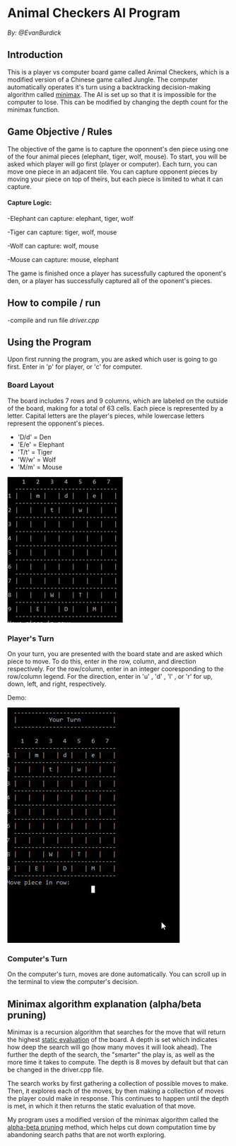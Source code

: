# Animal Checkers AI Program 
*By: @EvanBurdick*

## Introduction
This is a player vs computer board game called Animal Checkers, which is a modified version of a Chinese game called Jungle. The computer
automatically operates it's turn using a backtracking decision-making algorithm called [minimax](https://en.wikipedia.org/wiki/Minimax). The AI is set up so that it is impossible for the computer to lose. This can be modified by changing the depth count for the minimax function.

## Game Objective / Rules
The objective of the game is to capture the oponnent's den piece using one of the four animal pieces (elephant, tiger, wolf, mouse).
To start, you will be asked which player will go first (player or computer). 
Each turn, you can move one piece in an adjacent tile. You can capture opponent pieces by moving your piece on top of theirs, but each piece
is limited to what it can capture.

#### **Capture Logic:**
-Elephant can capture: elephant, tiger, wolf

-Tiger can capture: tiger, wolf, mouse

-Wolf can capture: wolf, mouse

-Mouse can capture: mouse, elephant

The game is finished once a player has sucessfully captured the oponent's den, or a player has successfully captured all of the oponent's pieces.

## How to compile / run
-compile and run file *driver.cpp*


## Using the Program
Upon first running the program, you are asked which user is going to go first. Enter in 'p' for player, or 'c' for computer.

### Board Layout
The board includes 7 rows and 9 columns, which are labeled on the outside of the board, making for a total of 63 cells. Each piece is represented by a letter. Capital letters are the player's pieces, while lowercase letters represent the opponent's pieces.
- 'D/d' = Den
- 'E/e' = Elephant
- 'T/t' = Tiger
- 'W/w' = Wolf
- 'M/m' = Mouse

![Board Configuration](https://github.com/EvanBurdick/AI-Animal-Checkers/blob/main/Demo/BoardLayout.jpg)

### Player's Turn
On your turn, you are presented with the board state and are asked which piece to move. To do this, enter in the row, column, and direction respectively. For the row/column, enter in an integer cooresponding to the row/column legend. For the direction, enter in 'u' , 'd' , 'l' , or 'r' for up, down, left, and right, respectively. 

Demo:

![Turn Demo](https://github.com/EvanBurdick/AI-Animal-Checkers/blob/main/Demo/YourTurnDemo.gif)
### Computer's Turn
On the computer's turn, moves are done automatically. You can scroll up in the terminal to view the computer's decision.

## Minimax algorithm explanation (alpha/beta pruning)

Minimax is a recursion algorithm that searches for the move that will return the highest [static evaluation](https://en.wikipedia.org/wiki/Evaluation_function) of the board. A depth is set which indicates how deep the search will go (how many moves it will look ahead). The further the depth of the search, the "smarter" the play is, as well as the more time it takes to compute. The depth is 8 moves by default but that can be changed in the driver.cpp file.

The search works by first gathering a collection of possible moves to make. Then, it explores each of the moves, by then making a collection of moves the player could make in response. This continues to happen until the depth is met, in which it then returns the static evaluation of that move. 

My program uses a modified version of the minimax algorithm called the [alpha-beta pruning](https://en.wikipedia.org/wiki/Alpha%E2%80%93beta_pruning) method, which helps cut down computation time by abandoning search paths that are not worth exploring. 
